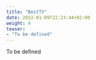 ```yaml
---
title: "BestTV"
date: 2022-01-09T22:23:44+02:00
weight: 4
teaser:
- "To be defined"
---
```


To be defined
